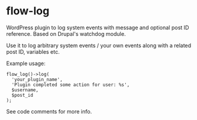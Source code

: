 # flow-log
WordPress plugin to log system events with message and optional post ID reference. Based on Drupal's watchdog module. 

Use it to log arbitrary system events / your own events along with a related post ID, variables etc.

Example usage: 

```
flow_log()->log(
  'your_plugin_name',
  'Plugin completed some action for user: %s',
  $username,
  $post_id
);
```

See code comments for more info. 
